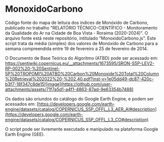 # MonoxidoCarbono
Código fonte do mapa de leitura dos índices de Monóxido de Carbono, publicado no trabalho "RELATÓRIO TÉCNICO-CIENTÍFICO - Monitoramento da Qualidade do Ar na Cidade de Boa Vista - Roraima (2020-2024)". O arquivo fonte está neste repositório, intitulado "MonoxidoCarbono.js". Este script trata da média (simples) dos valores de Monóxido de Carbono para a semana compreendida entre 19 de fevereiro a 25 de fevereiro de 2014. 

O Documento de Base Teórica do Algoritmo (ATBD) pode ser acessado em: https://sentiwiki.copernicus.eu/__attachments/1673595/SRON-S5P-LEV2-RP-002%20-%20Sentinel-5P%20TROPOMI%20ATBD%20Carbon%20Monoxide%20Total%20Column%20Retrieval%202022%20-%202.40.pdf?inst-v=1e05dd49-dc87-420c-b3f7-18f347c8de15![image](https://github.com/user-attachments/assets/71f7a5d1-a4f1-4863-87ad-9e63354b7488)

Os dados são oriundos do catálogo do Google Earth Engine, e podem ser acessados em: [https://developers.google.com/earth-engine/datasets/catalog/COPERNICUS_S5P_OFFL_L3_AER_AI#description](https://developers.google.com/earth-engine/datasets/catalog/COPERNICUS_S5P_OFFL_L3_CO#description) 

O script pode ser livremente executado e manipulado na plataforma Google Earth Engine (GEE).
